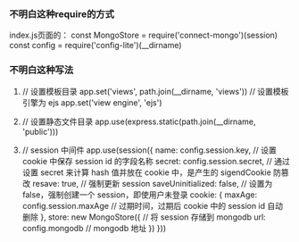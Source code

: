 ### 不明白这种require的方式
index.js页面的：
const MongoStore = require('connect-mongo')(session)
const config = require('config-lite')(__dirname)



### 不明白这种写法
1. // 设置模板目录
app.set('views', path.join(__dirname, 'views'))
// 设置模板引擎为 ejs
app.set('view engine', 'ejs')

2. // 设置静态文件目录
app.use(express.static(path.join(__dirname, 'public')))

3. // session 中间件
app.use(session({
  name: config.session.key, // 设置 cookie 中保存 session id 的字段名称
  secret: config.session.secret, // 通过设置 secret 来计算 hash 值并放在 cookie 中，是产生的 sigendCookie 防篡改
  resave: true, // 强制更新 session
  saveUninitialized: false, // 设置为 false，强制创建一个 session，即使用户未登录
  cookie: {
    maxAge: config.session.maxAge // 过期时间，过期后 cookie 中的 session id 自动删除
  },
  store: new MongoStore({ // 将 session 存储到 mongodb
    url: config.mongodb // mongodb 地址
  })
}))





